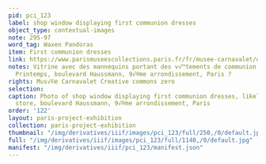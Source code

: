 ```yaml
---
pid: pci_123
label: shop window displaying first communion dresses
object_type: contextual-images
note: 295-97
word_tag: Waxen Pandoras
item: First communion dresses
link: https://www.parismuseescollections.paris.fr/fr/musee-carnavalet/oeuvres/vitrine-avec-des-mannequins-portant-des-vetements-de-communion-magasin-le
notes: Vitrine avec des mannequins portant des v√™tements de communion, magasin Le
  Printemps, boulevard Haussmann, 9√®me arrondissement, Paris ?
rights: Mus√©e Carnavalet Creative commons zero
selection: 
caption: Photo of shop window displaying first communion dresses, likely Le Printemps
  store, boulevard Haussmann, 9√®me arrondissement, Paris
order: '122'
layout: paris-project-exhibition
collection: paris-project-exhibition
thumbnail: "/img/derivatives/iiif/images/pci_123/full/250,/0/default.jpg"
full: "/img/derivatives/iiif/images/pci_123/full/1140,/0/default.jpg"
manifest: "/img/derivatives/iiif/pci_123/manifest.json"
---
```

